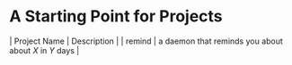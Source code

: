 # A Starting Point for Projects
| Project Name | Description |
| remind | a daemon that reminds you about about *X* in *Y* days |

